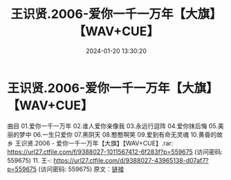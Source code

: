 ﻿---
title: 王识贤.2006-爱你一千一万年【大旗】【WAV+CUE】
date: 2024-01-20 13:30:20
categories: WAV车载音乐、镜像
tags: 华语中文
---
# 王识贤.2006-爱你一千一万年【大旗】【WAV+CUE】

曲目
01.爱你一千一万年
02.谁人爱你亲像我
03.永远行逗阵
04.爱你抹后悔
05.美丽的梦中
06.一生只爱你
07.黑阴天
08.憨憨啊笑
09.爱到有命无灵魂
10.黄昏的故乡
王识贤.2006 - 爱你一千一万年【大旗】【WAV+CUE】.rar: https://url27.ctfile.com/f/9388027-1011567412-6f283f?p=559675
(访问密码: 559675)
11. 王-: https://url27.ctfile.com/d/9388027-43965138-d07af7?p=559675
(访问密码: 559675)
原文：[链接](https://blog.sina.com.cn/s/blog_1647c7e760103148x.html)